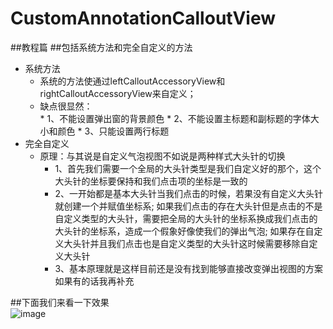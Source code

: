 # CustomAnnotationCalloutView
##教程篇
##包括系统方法和完全自定义的方法<br>
* 系统方法<br>
    * 系统的方法使通过leftCalloutAccessoryView和rightCalloutAccessoryView来自定义；<br>
     *  缺点很显然：<br>
      *            1、不能设置弹出窗的背景颜色
      *            2、不能设置主标题和副标题的字体大小和颜色
      *            3、只能设置两行标题<br>
* 完全自定义<br>
  * 原理：与其说是自定义气泡视图不如说是两种样式大头针的切换<br>
     * 1、首先我们需要一个全局的大头针类型是我们自定义好的那个，这个大头针的坐标要保持和我们点击项的坐标是一致的<br>
     * 2、一开始都是基本大头针当我们点击的时候，若果没有自定义大头针就创建一个并赋值坐标系;
         如果我们点击的存在大头针但是点击的不是自定义类型的大头针，需要把全局的大头针的坐标系换成我们点击的大头针的坐标系，造成一个假象好像使我们的弹出气泡;
         如果存在自定义大头针并且我们点击也是自定义类型的大头针这时候需要移除自定义大头针<br>
     * 3、基本原理就是这样目前还是没有找到能够直接改变弹出视图的方案 如果有的话我再补充<br>
     
##下面我们来看一下效果<br>
![image]()

